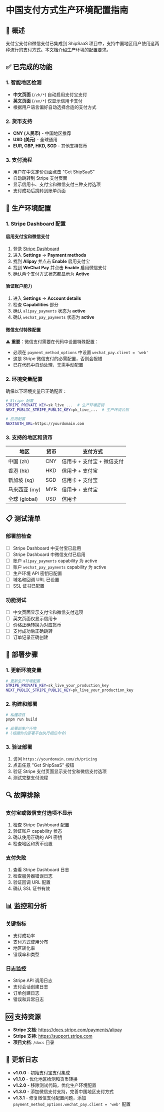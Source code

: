 # 中国支付方式生产环境配置指南

## 🎯 概述

支付宝支付和微信支付已集成到 ShipSaaS 项目中，支持中国地区用户使用这两种流行的支付方式。本文档介绍生产环境的配置要求。

## ✅ 已完成的功能

### 1. 智能地区检测
- **中文页面** (`/zh/*`) 自动启用支付宝支付
- **英文页面** (`/en/*`) 仅显示信用卡支付
- 根据用户语言偏好自动选择合适的支付方式

### 2. 货币支持
- **CNY (人民币)** - 中国地区推荐
- **USD (美元)** - 全球通用
- **EUR, GBP, HKD, SGD** - 其他支持货币

### 3. 支付流程
- 用户在中文定价页面点击 "Get ShipSaaS"
- 自动跳转到 Stripe 支付页面
- 显示信用卡、支付宝和微信支付三种支付选项
- 支付成功后跳转到账单页面

## 🔧 生产环境配置

### 1. Stripe Dashboard 配置

#### 启用支付宝和微信支付
1. 登录 [Stripe Dashboard](https://dashboard.stripe.com)
2. 进入 **Settings** → **Payment methods**
3. 找到 **Alipay** 并点击 **Enable** 启用支付宝
4. 找到 **WeChat Pay** 并点击 **Enable** 启用微信支付
5. 确认两个支付方式状态都显示为 **Active**

#### 验证账户能力
1. 进入 **Settings** → **Account details**
2. 检查 **Capabilities** 部分
3. 确认 `alipay_payments` 状态为 **active**
4. 确认 `wechat_pay_payments` 状态为 **active**

#### 微信支付特殊配置
⚠️ **重要**：微信支付需要在代码中设置特殊配置：
- 必须在 `payment_method_options` 中设置 `wechat_pay.client = 'web'`
- 这是 Stripe 微信支付的必需配置，否则会报错
- 已在代码中自动处理，无需手动配置

### 2. 环境变量配置

确保以下环境变量已正确配置：

```bash
# Stripe 配置
STRIPE_PRIVATE_KEY=sk_live_...  # 生产环境密钥
NEXT_PUBLIC_STRIPE_PUBLIC_KEY=pk_live_...  # 生产环境公钥

# 应用配置
NEXTAUTH_URL=https://yourdomain.com
```

### 3. 支持的地区和货币

| 地区 | 货币 | 支付方式 |
|------|------|----------|
| 中国 (zh) | CNY | 信用卡 + 支付宝 + 微信支付 |
| 香港 (hk) | HKD | 信用卡 + 支付宝 |
| 新加坡 (sg) | SGD | 信用卡 + 支付宝 |
| 马来西亚 (my) | MYR | 信用卡 + 支付宝 |
| 全球 (global) | USD | 信用卡 |

## 📋 测试清单

### 部署前检查

- [ ] Stripe Dashboard 中支付宝已启用
- [ ] Stripe Dashboard 中微信支付已启用
- [ ] 账户 `alipay_payments` capability 为 active
- [ ] 账户 `wechat_pay_payments` capability 为 active
- [ ] 生产环境 API 密钥已配置
- [ ] 域名和回调 URL 已设置
- [ ] SSL 证书已配置

### 功能测试

- [ ] 中文页面显示支付宝和微信支付选项
- [ ] 英文页面仅显示信用卡
- [ ] 价格正确转换为对应货币
- [ ] 支付成功后正确跳转
- [ ] 订单记录正确创建

## 🚀 部署步骤

### 1. 更新环境变量
```bash
# 更新生产环境配置
STRIPE_PRIVATE_KEY=sk_live_your_production_key
NEXT_PUBLIC_STRIPE_PUBLIC_KEY=pk_live_your_production_key
```

### 2. 构建和部署
```bash
# 构建项目
pnpm run build

# 部署到生产环境
# (根据你的部署平台执行相应命令)
```

### 3. 验证部署
1. 访问 `https://yourdomain.com/zh/pricing`
2. 点击任意 "Get ShipSaaS" 按钮
3. 验证 Stripe 支付页面显示支付宝和微信支付选项
4. 测试完整支付流程

## 🔍 故障排除

### 支付宝或微信支付选项不显示
1. 检查 Stripe Dashboard 配置
2. 验证账户 capability 状态
3. 确认使用正确的 API 密钥
4. 检查地区和货币设置

### 支付失败
1. 查看 Stripe Dashboard 日志
2. 检查服务器错误日志
3. 验证回调 URL 配置
4. 确认 SSL 证书有效

## 📊 监控和分析

### 关键指标
- 支付成功率
- 支付方式使用分布
- 地区转化率
- 错误率和类型

### 日志监控
- Stripe API 调用日志
- 支付会话创建日志
- 订单创建日志
- 错误和异常日志

## 🆘 支持资源

- **Stripe 文档**: https://docs.stripe.com/payments/alipay
- **Stripe 支持**: https://support.stripe.com
- **项目文档**: `/docs` 目录

## 📝 更新日志

- **v1.0.0** - 初始支付宝支付集成
- **v1.1.0** - 优化地区检测和货币转换
- **v1.2.0** - 移除测试代码，优化生产环境配置
- **v1.3.0** - 添加微信支付支持，完善中国地区支付方式
- **v1.3.1** - 修复微信支付配置问题，添加 `payment_method_options.wechat_pay.client = 'web'` 配置
